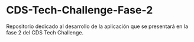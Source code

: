 # CDS-Tech-Challenge-Fase-2
Repositorio dedicado al desarrollo de la aplicación que se presentará en la fase 2 del CDS Tech Challenge.
